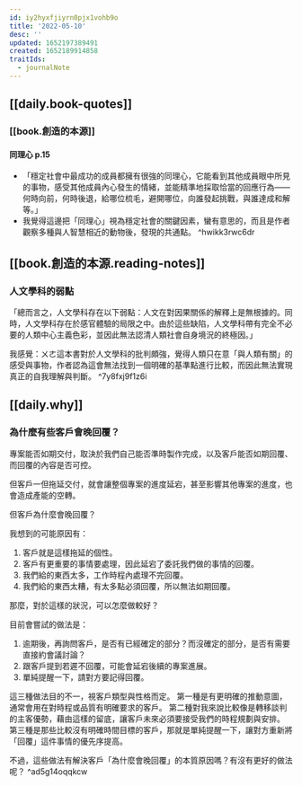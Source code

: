 ```yaml
---
id: iy2hyxfjiyrn0pjx1vohb9o
title: '2022-05-10'
desc: ''
updated: 1652197389491
created: 1652189914858
traitIds:
  - journalNote
---
```



## [[daily.book-quotes]]

### [[book.創造的本源]]

#### 同理心 p.15
- 「穩定社會中最成功的成員都擁有很強的同理心，它能看到其他成員眼中所見的事物，感受其他成員內心發生的情緒，並能精準地採取恰當的回應行為——何時向前，何時後退，給哪位梳毛，避開哪位，向誰發起挑戰，與誰達成和解等。」
- 我覺得這邊把「同理心」視為穩定社會的關鍵因素，蠻有意思的，而且是作者觀察多種與人智慧相近的動物後，發現的共通點。 ^hwikk3rwc6dr

## [[book.創造的本源.reading-notes]]

### 人文學科的弱點

「總而言之，人文學科存在以下弱點：人文在對因果關係的解釋上是無根據的。同時，人文學科存在於感官體驗的局限之中。由於這些缺陷，人文學科帶有完全不必要的人類中心主義色彩，並因此無法認清人類社會自身境況的終極因。」

我感覺：ㄨㄜ這本書對於人文學科的批判頗強，覺得人類只在意「與人類有關」的感受與事物，作者認為這會無法找到一個明確的基準點進行比較，而因此無法實現真正的自我理解與判斷。 ^7y8fxj9f1z6i


## [[daily.why]]

### 為什麼有些客戶會晚回覆？

專案能否如期交付，取決於我們自己能否準時製作完成，以及客戶能否如期回覆、而回覆的內容是否可控。

但客戶一但拖延交付，就會讓整個專案的進度延宕，甚至影響其他專案的進度，也會造成產能的空轉。

但客戶為什麼會晚回覆？

我想到的可能原因有：
1. 客戶就是這樣拖延的個性。
2. 客戶有更重要的事情要處理，因此延宕了委託我們做的事情的回覆。
3. 我們給的東西太多，工作時程內處理不完回覆。
4. 我們給的東西太糟，有太多點必須回覆，所以無法如期回覆。

那麼，對於這樣的狀況，可以怎麼做較好？

目前會嘗試的做法是：
1. 逾期後，再詢問客戶，是否有已經確定的部分？而沒確定的部分，是否有需要直接約會議討論？
2. 跟客戶提到若遲不回覆，可能會延宕後續的專案進展。
3. 單純提醒一下，請對方要記得回覆。

這三種做法目的不一，視客戶類型與性格而定。
第一種是有更明確的推動意圖，通常會用在對時程或品質有明確要求的客戶。
第二種對我來說比較像是轉移談判的主客優勢，藉由這樣的留底，讓客戶未來必須要接受我們的時程規劃與安排。
第三種是那些比較沒有明確時間目標的客戶，那就是單純提醒一下，讓對方重新將「回覆」這件事情的優先序提高。

不過，這些做法有解決客戶「為什麼會晚回覆」的本質原因嗎？有沒有更好的做法呢？ ^ad5g14oqqkcw